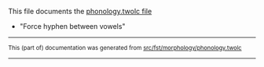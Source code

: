 
This file documents the [phonology.twolc file](http://github.com/giellalt/lang-fin/blob/main/src/fst/phonology.twolc) 

* "Force hyphen between vowels"   

* * *

<small>This (part of) documentation was generated from [src/fst/morphology/phonology.twolc](https://github.com/giellalt/lang-fin/blob/main/src/fst/morphology/phonology.twolc)</small>

---

